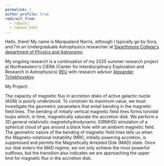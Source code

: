 ```yaml
---
permalink: /
author_profile: true
redirect_from: 
  - /about/
  - /about.html
---
```


Hello, there! My name is Marqualand Norris, although I typically go by Sora, and I'm an Undergraduate Astrophysics researcher at [Swarthmore College's department of Physics and Astronomy](https://www.swarthmore.edu/physics-astronomy).

My ongoing research is a continuation of my 2025 summer research project at Northwestern's CIERA (Center for Interdisciplinary Exploration and Research in Astrophysics) [REU](https://sites.northwestern.edu/cierareu/) with research advisor [Alexander Tchekhovskoy](https://orcid.org/0000-0002-9182-2047).

My Project: 

The capacity of magnetic flux in accretion disks of active galactic nuclei (AGN) is poorly understood. To constrain its maximum value, we must investigate the geometric parameters that entail bending in the magnetic field lines. The bending of initially vertical magnetic field lines forms toroidal loops which, in time, magnetically saturate the accretion disk. We perform a 3D general relativistic magnetohydrodynamic (GRMHD) simulation of a spherical cloud of gas around a black hole with an ambient magnetic field. The geometric nature of the bending of magnetic field lines tells us when the Magneto-rotational instability (MRI), initially powering accretion, is suppressed and permits the Magnetically Arrested Disk (MAD) state. Once our disk enters the MAD regime, we not only achieve the most powerful outflows, but the transition also indicates we are approaching the upper limit for magnetic flux in the accretion disk.

